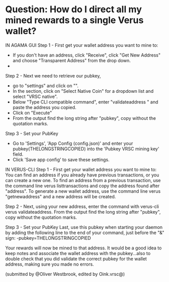 
# Question: How do I direct all my mined rewards to a single Verus wallet?


IN AGAMA GUI
Step 1 - First get your wallet address you want to mine to:
- If you don't have an address, click "Receive", click "Get New Address" and choose "Transparent Address" from the drop down.
-

Step 2 - Next we need to retrieve our pubkey,
- go to "settings" and click on "<CLI>".
- In the <CLI> section, click on "Select Native Coin" for a dropdown list and select "VRSC native".
- Below "Type CLI compatible command", enter "validateaddress " and paste the address you copied.
- Click on "Execute"
- From the output find the long string after "pubkey", copy without the quotation marks.

Step 3 - Set your PubKey
- Go to 'Settings', 'App Config (config.json)' and enter your pubkey(THELONGSTRINGCOPIED) into the 'Pubkey VRSC mining key' field.
- Click 'Save app config' to save these settings.

IN VERUS-CLI
Step 1 - First get your wallet address you want to mine to:
You can find an address if you already have previous transactions, or you can create a new one.  To find an address from a previous transaction, use the command line verus listtransactions and copy the address found after "address".
To generate a new wallet address, use the command line verus "getnewaddress" and a new address will be created.

Step 2 - Next, using your new address, enter the command with verus-cli verus validateaddress. From the output find the long string after "pubkey", copy without the quotation marks.

Step 3 - Set your PubKey
Last, use this pubkey when starting your daemon by adding the following line to the end of your command, just before the "&" sign: -pubkey=THELONGSTRINGCOPIED

Your rewards will now be mined to that address.  It would be a good idea to keep notes and associate the wallet address with the pubkey...also to double check that you did validate the correct pubkey for the wallet address, making sure you made no errors.

(submitted by @Oliver Westbrook, edited by Oink.vrsc@)
